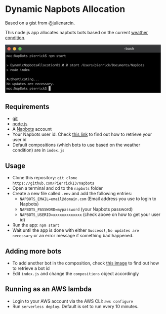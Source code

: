 # Dynamic Napbots Allocation

Based on a [gist](https://gist.github.com/julienarcin/af2727307de2fd37d6a72973eafdbfc9) from [@julienarcin](https://gist.github.com/julienarcin).

This node.js app allocates napbots bots based on the current [weather condition](https://platform.napbots.com/crypto-weather).

![Screenshot](images/screenshot.png)

## Requirements

- [git](https://git-scm.com/)
- [node.js](https://nodejs.org/en/)
- A [Napbots](https://platform.napbots.com/) account
- Your Napbots user id. Check [this link](https://imgur.com/a/fW4I8Be) to find out how to retrieve your user id
- Default compositions (which bots to use based on the weather condition) are in `index.js`

## Usage

- Clone this repository: `git clone https://github.com/PierrickI3/napbots`
- Open a terminal and cd to the `napbots` folder
- Create a new file called `.env` and add the following entries:
  - `NAPBOTS_EMAIL=email@domain.com` (Email address you use to login to Napbots)
  - `NAPBOTS_PASSWORD=mypassword` (your Napbots password)
  - `NAPBOTS_USERID=xxxxxxxxxxxxx` (check above on how to get your user id)
- Run the app: `npm start`
- Wait until the app is done with either `Success!`, `No updates are necessary` or an error message if something bad happened.

## Adding more bots

- To add another bot in the composition, check [this image](https://imgur.com/a/ayit9pR) to find out how to retrieve a bot id
- Edit `index.js` and change the `compositions` object accordingly

## Running as an AWS lambda

- Login to your AWS account via the AWS CLI: `aws configure`
- Run `serverless deploy`. Default is set to run every 10 minutes.